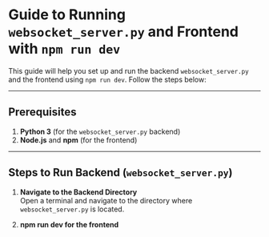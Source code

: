 # Guide to Running `websocket_server.py` and Frontend with `npm run dev`

This guide will help you set up and run the backend `websocket_server.py` and the frontend using `npm run dev`. Follow the steps below:

---

## Prerequisites

1. **Python 3** (for the `websocket_server.py` backend)
2. **Node.js** and **npm** (for the frontend)

---

## Steps to Run Backend (`websocket_server.py`)

1. **Navigate to the Backend Directory**  
   Open a terminal and navigate to the directory where `websocket_server.py` is located.

2. **npm run dev for the frontend**  
